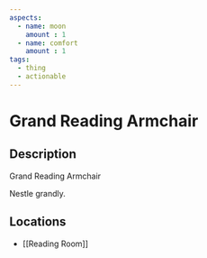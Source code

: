 ```yaml
---
aspects: 
  - name: moon
    amount : 1
  - name: comfort
    amount : 1
tags:
  - thing
  - actionable
---
```


# Grand Reading Armchair

## Description
Grand Reading Armchair

Nestle grandly.
## Locations
- [[Reading Room]]